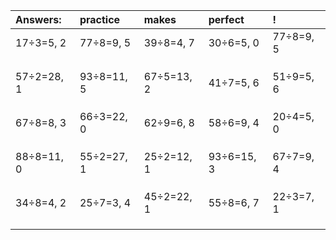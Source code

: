 | Answers: | practice | makes | perfect | ! |
| :--- | :--- | :--- | :--- | :--- |
| 17÷3=5, 2 | 77÷8=9, 5 | 39÷8=4, 7 | 30÷6=5, 0 | 77÷8=9, 5 | 
|   |   |   |   |   | 
|   |   |   |   |   | 
|   |   |   |   |   | 
| 57÷2=28, 1 | 93÷8=11, 5 | 67÷5=13, 2 | 41÷7=5, 6 | 51÷9=5, 6 | 
|   |   |   |   |   | 
|   |   |   |   |   | 
|   |   |   |   |   | 
| 67÷8=8, 3 | 66÷3=22, 0 | 62÷9=6, 8 | 58÷6=9, 4 | 20÷4=5, 0 | 
|   |   |   |   |   | 
|   |   |   |   |   | 
|   |   |   |   |   | 
| 88÷8=11, 0 | 55÷2=27, 1 | 25÷2=12, 1 | 93÷6=15, 3 | 67÷7=9, 4 | 
|   |   |   |   |   | 
|   |   |   |   |   | 
|   |   |   |   |   | 
| 34÷8=4, 2 | 25÷7=3, 4 | 45÷2=22, 1 | 55÷8=6, 7 | 22÷3=7, 1 | 
|   |   |   |   |   | 
|   |   |   |   |   | 
|   |   |   |   |   | 
